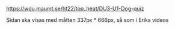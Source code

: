 https://wdu.maumt.se/ht22/top_heat/DU3-U1-Dog-quiz


Sidan ska visas med måtten 337px * 666px, så som i Eriks videos